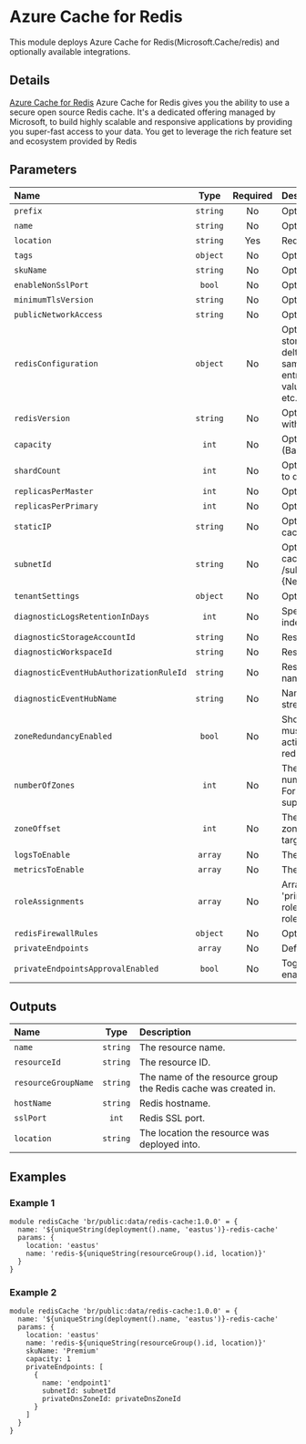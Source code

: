 # Azure Cache for Redis

This module deploys Azure Cache for Redis(Microsoft.Cache/redis) and optionally available integrations.

## Details

[Azure Cache for Redis](https://azure.microsoft.com/en-us/pricing/details/cache/)  Azure Cache for Redis gives you the ability to use a secure open source Redis cache. It's a dedicated offering managed by Microsoft, to build highly scalable and responsive applications by providing you super-fast access to your data. You get to leverage the rich feature set and ecosystem provided by Redis

## Parameters

| Name                                    | Type     | Required | Description                                                                                                                                                                                                                                                                                                                                                                                                          |
| :-------------------------------------- | :------: | :------: | :------------------------------------------------------------------------------------------------------------------------------------------------------------------------------------------------------------------------------------------------------------------------------------------------------------------------------------------------------------------------------------------------------------------- |
| `prefix`                                | `string` | No       | Optional. The prefix of the Redis cache resource name.                                                                                                                                                                                                                                                                                                                                                               |
| `name`                                  | `string` | No       | Optional. The name of the Redis cache resource.                                                                                                                                                                                                                                                                                                                                                                      |
| `location`                              | `string` | Yes      | Required. The location to deploy the Redis cache service.                                                                                                                                                                                                                                                                                                                                                            |
| `tags`                                  | `object` | No       | Optional. Tags of the resource.                                                                                                                                                                                                                                                                                                                                                                                      |
| `skuName`                               | `string` | No       | Optional. The type of Redis cache to deploy.                                                                                                                                                                                                                                                                                                                                                                         |
| `enableNonSslPort`                      | `bool`   | No       | Optional. Specifies whether the non-ssl Redis server port (6379) is enabled.                                                                                                                                                                                                                                                                                                                                         |
| `minimumTlsVersion`                     | `string` | No       | Optional. Requires clients to use a specified TLS version (or higher) to connect.                                                                                                                                                                                                                                                                                                                                    |
| `publicNetworkAccess`                   | `string` | No       | Optional. Whether or not public network access is allowed for this resource.                                                                                                                                                                                                                                                                                                                                         |
| `redisConfiguration`                    | `object` | No       | Optional. All Redis Settings. Few possible keys: rdb-backup-enabled,rdb-storage-connection-string,rdb-backup-frequency,maxmemory-delta,maxmemory-policy,notify-keyspace-events,maxmemory-samples,slowlog-log-slower-than,slowlog-max-len,list-max-ziplist-entries,list-max-ziplist-value,hash-max-ziplist-entries,hash-max-ziplist-value,set-max-intset-entries,zset-max-ziplist-entries,zset-max-ziplist-value etc. |
| `redisVersion`                          | `string` | No       | Optional. Redis version. Only major version will be used in PUT/PATCH request with current valid values: (4, 6).                                                                                                                                                                                                                                                                                                     |
| `capacity`                              | `int`    | No       | Optional. The size of the Redis cache to deploy. Valid values: for C (Basic/Standard) family (0, 1, 2, 3, 4, 5, 6), for P (Premium) family (1, 2, 3, 4).                                                                                                                                                                                                                                                             |
| `shardCount`                            | `int`    | No       | Optional. The number of shards to be created on a Premium Cluster Cache. Set 0 to disable this feature.                                                                                                                                                                                                                                                                                                              |
| `replicasPerMaster`                     | `int`    | No       | Optional. Amount of replicas to create per master for this Redis Cache.                                                                                                                                                                                                                                                                                                                                              |
| `replicasPerPrimary`                    | `int`    | No       | Optional. Amount of replicas to create per primary for this Redis Cache.                                                                                                                                                                                                                                                                                                                                             |
| `staticIP`                              | `string` | No       | Optional. Static IP address. Optionally, may be specified when deploying a Redis cache inside an existing Azure Virtual Network; auto assigned by default.                                                                                                                                                                                                                                                           |
| `subnetId`                              | `string` | No       | Optional. The full resource ID of a subnet in a virtual network to deploy the Redis cache in. Example format: /subscriptions/{subscriptionId}/resourceGroups/{resourceGroupName}/Microsoft.{Network|ClassicNetwork}/VirtualNetworks/vnet1/subnets/subnet1.                                                                                                                                                           |
| `tenantSettings`                        | `object` | No       | Optional. A dictionary of tenant settings.                                                                                                                                                                                                                                                                                                                                                                           |
| `diagnosticLogsRetentionInDays`         | `int`    | No       | Specifies the number of days that logs will be kept for; a value of 0 will retain data indefinitely.                                                                                                                                                                                                                                                                                                                 |
| `diagnosticStorageAccountId`            | `string` | No       | Resource ID of the diagnostic storage account.                                                                                                                                                                                                                                                                                                                                                                       |
| `diagnosticWorkspaceId`                 | `string` | No       | Resource ID of the diagnostic log analytics workspace.                                                                                                                                                                                                                                                                                                                                                               |
| `diagnosticEventHubAuthorizationRuleId` | `string` | No       | Resource ID of the diagnostic event hub authorization rule for the Event Hubs namespace in which the event hub should be created or streamed to.                                                                                                                                                                                                                                                                     |
| `diagnosticEventHubName`                | `string` | No       | Name of the diagnostic event hub within the namespace to which logs are streamed. Without this, an event hub is created for each log category.                                                                                                                                                                                                                                                                       |
| `zoneRedundancyEnabled`                 | `bool`   | No       | Should Zone Redundancy be enabled for this Redis Cache? The target Region must support availability zones, therefore even if this is set true, it will only activate zone redudancy in a supported region. Set this false to disable zone redundancy completely, regardless if a region supports availability zones.                                                                                                 |
| `numberOfZones`                         | `int`    | No       | The number of logical zones to enable for the Redis Cache. The default is 3. The number must be a positive integer from 1 to 3. Use 1 for single-zoned resources. For multi-zoned resources, the value must be less than or equal to the number of supported zones.                                                                                                                                                  |
| `zoneOffset`                            | `int`    | No       | The offset from the starting logical availability zone. An error will be returned if zoneOffset plus numberOfZones exceeds the number of supported zones in the target Region.                                                                                                                                                                                                                                       |
| `logsToEnable`                          | `array`  | No       | The name of logs that will be streamed.                                                                                                                                                                                                                                                                                                                                                                              |
| `metricsToEnable`                       | `array`  | No       | The name of metrics that will be streamed.                                                                                                                                                                                                                                                                                                                                                                           |
| `roleAssignments`                       | `array`  | No       | Array of role assignment objects that contain the 'roleDefinitionIdOrName' and 'principalId' to define RBAC role assignments on this resource. In the roleDefinitionIdOrName attribute, you can provide either the display name of the role definition, or its fully qualified ID                                                                                                                                    |
| `redisFirewallRules`                    | `object` | No       | Optional. Firewall rule for the redis cache                                                                                                                                                                                                                                                                                                                                                                          |
| `privateEndpoints`                      | `array`  | No       | Define Private Endpoints that should be created for Azure Redis Cache.                                                                                                                                                                                                                                                                                                                                               |
| `privateEndpointsApprovalEnabled`       | `bool`   | No       | Toggle if Private Endpoints manual approval for Azure Redis Cache should be enabled.                                                                                                                                                                                                                                                                                                                                 |

## Outputs

| Name                | Type     | Description                                                    |
| :------------------ | :------: | :------------------------------------------------------------- |
| `name`              | `string` | The resource name.                                             |
| `resourceId`        | `string` | The resource ID.                                               |
| `resourceGroupName` | `string` | The name of the resource group the Redis cache was created in. |
| `hostName`          | `string` | Redis hostname.                                                |
| `sslPort`           | `int`    | Redis SSL port.                                                |
| `location`          | `string` | The location the resource was deployed into.                   |

## Examples

### Example 1

```bicep
module redisCache 'br/public:data/redis-cache:1.0.0' = {
  name: '${uniqueString(deployment().name, 'eastus')}-redis-cache'
  params: {
    location: 'eastus'
    name: 'redis-${uniqueString(resourceGroup().id, location)}'
  }
}
```

### Example 2

```
module redisCache 'br/public:data/redis-cache:1.0.0' = {
  name: '${uniqueString(deployment().name, 'eastus')}-redis-cache'
  params: {
    location: 'eastus'
    name: 'redis-${uniqueString(resourceGroup().id, location)}'
    skuName: 'Premium'
    capacity: 1
    privateEndpoints: [
      {
        name: 'endpoint1'
        subnetId: subnetId
        privateDnsZoneId: privateDnsZoneId
      }
    ]
  }
}
```